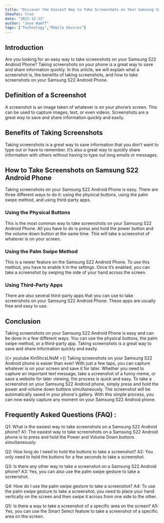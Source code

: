 ```yaml
---
title: "Discover the Easiest Way to Take Screenshots on Your Samsung S22 Android Phone!"
ShowToc: true 
date: "2022-12-23"
author: "Jose Hamff" 
tags: ["Technology","Mobile Devices"]
---
```

## Introduction

Are you looking for an easy way to take screenshots on your Samsung S22 Android Phone? Taking screenshots on your phone is a great way to save and share information quickly. In this article, we will explain what a screenshot is, the benefits of taking screenshots, and how to take screenshots on your Samsung S22 Android Phone. 

## Definition of a Screenshot

A screenshot is an image taken of whatever is on your phone’s screen. This can be used to capture images, text, or even videos. Screenshots are a great way to save and share information quickly and easily. 

## Benefits of Taking Screenshots

Taking screenshots is a great way to save information that you don’t want to type out or have to remember. It’s also a great way to quickly share information with others without having to type out long emails or messages. 

## How to Take Screenshots on Samsung S22 Android Phone

Taking screenshots on your Samsung S22 Android Phone is easy. There are three different ways to do it: using the physical buttons, using the palm swipe method, and using third-party apps. 

### Using the Physical Buttons

This is the most common way to take screenshots on your Samsung S22 Android Phone. All you have to do is press and hold the power button and the volume down button at the same time. This will take a screenshot of whatever is on your screen. 

### Using the Palm Swipe Method

This is a newer feature on the Samsung S22 Android Phone. To use this method, you have to enable it in the settings. Once it’s enabled, you can take a screenshot by swiping the side of your hand across the screen. 

### Using Third-Party Apps

There are also several third-party apps that you can use to take screenshots on your Samsung S22 Android Phone. These apps are usually free and easy to use. 

## Conclusion

Taking screenshots on your Samsung S22 Android Phone is easy and can be done in a few different ways. You can use the physical buttons, the palm swipe method, or a third-party app. Taking screenshots is a great way to save and share information quickly and easily.

{{< youtube Kin5hcsLNsM >}} 
Taking screenshots on your Samsung S22 Android phone is easier than ever! With just a few taps, you can capture whatever is on your screen and save it for later. Whether you need to capture an important text message, take a screenshot of a funny meme, or save a website for later viewing, the process is quick and easy. To take a screenshot on your Samsung S22 Android phone, simply press and hold the power and volume down buttons simultaneously. The screenshot will be automatically saved in your phone's gallery. With this simple process, you can now easily capture any moment on your Samsung S22 Android phone.

## Frequently Asked Questions (FAQ) :
Q1: What is the easiest way to take screenshots on a Samsung S22 Android phone?
A1: The easiest way to take screenshots on a Samsung S22 Android phone is to press and hold the Power and Volume Down buttons simultaneously.

Q2: How long do I need to hold the buttons to take a screenshot?
A2: You only need to hold the buttons for a few seconds to take a screenshot.

Q3: Is there any other way to take a screenshot on a Samsung S22 Android phone?
A3: Yes, you can also use the palm swipe gesture to take a screenshot.

Q4: How do I use the palm swipe gesture to take a screenshot?
A4: To use the palm swipe gesture to take a screenshot, you need to place your hand vertically on the screen and then swipe it across from one side to the other.

Q5: Is there a way to take a screenshot of a specific area on the screen?
A5: Yes, you can use the Smart Select feature to take a screenshot of a specific area on the screen.


